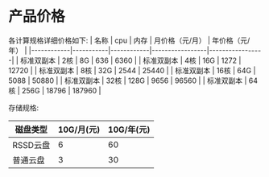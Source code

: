 # 产品价格

各计算规格详细价格如下:
| 名称       |    cpu    |    内存    | 月价格（元/月） | 年价格（元/年） |
|------------|-----------|------------|-----------------|-----------------|
| 标准双副本 |    2核    |   8G       | 636             | 6360            |
| 标准双副本 |    4核    |   16G      | 1272            | 12720           |
| 标准双副本 |    8核    |   32G      | 2544            | 25440           |
| 标准双副本 |    16核   |   64G      | 5088            | 50880           |
| 标准双副本 |    32核   |   128G     | 9656            | 96560           |
| 标准双副本 |    64核   |   256G     | 18796           | 187960          |

存储规格:

|  磁盘类型  |    10G/月(元)   |    10G/年(元)   |   
|------------|-----------------|-----------------|
|  RSSD云盘  |        6        |       60        | 
|  普通云盘  |         3        |       30        | 
